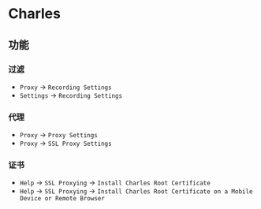 # Charles

## 功能

### 过滤

- `Proxy` → `Recording Settings`
- `Settings` → `Recording Settings`

### 代理

- `Proxy` → `Proxy Settings`
- `Proxy` → `SSL Proxy Settings`

### 证书

- `Help` → `SSL Proxying` → `Install Charles Root Certificate`
- `Help` → `SSL Proxying` → `Install Charles Root Certificate on a Mobile Device or Remote Browser`

